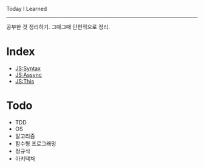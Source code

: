 <!--https://github.com/EatNug/TIL/blob/master/-->

Today I Learned
___

공부한 것 정리하기. 그때그때 단편적으로 정리.

# Index

- [JS:Syntax](https://github.com/EatNug/TIL/blob/master/JS:Syntax.md)
- [JS:Assync](https://github.com/EatNug/TIL/blob/master/JS:Async.md)
- [JS:This](https://github.com/EatNug/TIL/blob/master/This.md)

# Todo

- TDD
- OS
- 알고리즘
- 함수형 프로그래밍
- 정규식
- 아키텍쳐
